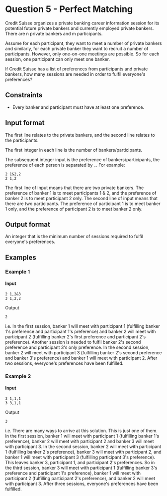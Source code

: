 # Question 5 - Perfect Matching

Credit Suisse organizes a private banking career information session for its potential future private bankers and currently employed private bankers. There are n private bankers and m participants.

Assume for each participant, they want to meet a number of private bankers and similarly, for each private banker they want to recruit a number of participants. However, only one-on-one meetings are possible. So for each session, one participant can only meet one banker.

If Credit Suisse has a list of preferences from participants and private bankers, how many sessions are needed in order to fulfil everyone's preferences?

## Constraints

- Every banker and participant must have at least one preference.

## Input format
The first line relates to the private bankers, and the second line relates to the participants.

The first integer in each line is the number of bankers/participants.

The subsequent integer input is the preference of bankers/participants, the preference of each person is separated by ``` , ```.
For example:
```
2 1&2,2
2 1,2
```

The first line of input means that there are two private bankers. The preference of banker 1 is to meet participants 1 & 2, and the preference of banker 2 is to meet participant 2 only.
The second line of input means that there are two participants. The preference of participant 1 is to meet banker 1 only, and the preference of participant 2 is to meet banker 2 only.

## Output format
An integer that is the minimum number of sessions required to fulfil everyone's preferences.

## Examples
### Example 1
#### Input
```
2 1,2&3
3 1,2,2
```
Output
```
2
```

i.e. In the first session, banker 1 will meet with participant 1 (fulfilling banker 1's preference and participant 1's preference) and banker 2 will meet with participant 2 (fulfilling banker 2's first preference and participant 2's preference). Another session is needed to fulfil banker 2's second preference and participant 3's only preference. In the second session, banker 2 will meet with participant 3 (fulfilling banker 2's second preference and banker 3's preference) and banker 1 will
meet with participant 2. After two sessions, everyone's preferences have been fulfilled.

### Example 2
#### Input
```
3 1,1,1
3 3,1,1
```

Output
```
3
```

i.e. There are many ways to arrive at this solution. This is just one of them. In the first session, banker 1 will meet with participant 1 (fulfilling banker 1's preference), banker 2 will meet with participant 2 and banker 3 will meet with participant 3. In the second session, banker 2 will meet with participant 1 (fulfilling banker 2's preference), banker 3 will meet with participant 2, and banker 1 will meet with participant 3 (fulfilling participant 3's preference). This leaves banker 3, participant 1, and participant 2's preferences. So in the third session, banker 3 will meet with participant 1 (fulfilling banker 3's preference and participant 1's preference), banker 1 will meet with participant 2 (fulfilling participant 2's preference), and banker 2 will meet with participant 3. After three sessions, everyone's preferences have been fulfilled.